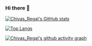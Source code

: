 ### Hi there 👋

[![Chivas_Regal's GitHub stats](https://github-readme-stats.vercel.app/api?username=Chivas-Regal&hide=contribs,prs&show_icons=true&theme=Gradient)](https://github.com/anuraghazra/github-readme-stats)

[![Top Langs](https://github-readme-stats.vercel.app/api/top-langs/?username=anuraghazra&layout=compact)](https://github.com/anuraghazra/github-readme-stats)  

[![Chivas_Regal's github activity graph](https://activity-graph.herokuapp.com/graph?username=Chivas-Regal&theme=dracula)](https://github.com/ashutosh00710/github-readme-activity-graph)
